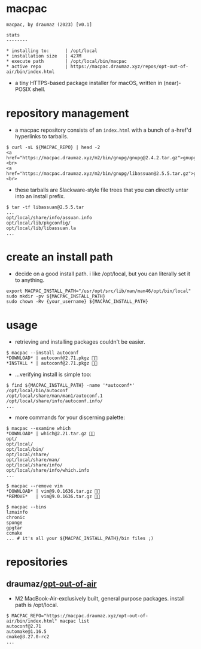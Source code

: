 # macpac
```
macpac, by draumaz (2023) [v0.1]

stats
--------

* installing to:      | /opt/local
* installation size   | 427M
* execute path        | /opt/local/bin/macpac
* active repo         | https://macpac.draumaz.xyz/repos/opt-out-of-air/bin/index.html
```
- a tiny HTTPS-based package installer for macOS, written in (near)-POSIX shell.

# repository management
- a macpac repository consists of an ```index.html``` with a bunch of a-href'd hyperlinks to tarballs.
```
$ curl -sL ${MACPAC_REPO} | head -2
<a href="https://macpac.draumaz.xyz/m2/bin/gnupg/gnupg@2.4.2.tar.gz">gnupg/gnupg@2.4.2.tar.gz</a> <br>
<a href="https://macpac.draumaz.xyz/m2/bin/gnupg/libassuan@2.5.5.tar.gz">gnupg/libassuan@2.5.5.tar.gz</a> <br>
```
- these tarballs are Slackware-style file trees that you can directly untar into an install prefix.
```
$ tar -tf libassuan@2.5.5.tar
...
opt/local/share/info/assuan.info
opt/local/lib/pkgconfig/
opt/local/lib/libassuan.la
...
```

# create an install path
- decide on a good install path. i like /opt/local, but you can literally set it to anything.
```
export MACPAC_INSTALL_PATH="/usr/opt/src/lib/man/man46/opt/bin/local"
sudo mkdir -pv ${MACPAC_INSTALL_PATH}
sudo chown -Rv {your_username} ${MACPAC_INSTALL_PATH}
```

# usage
- retrieving and installing packages couldn't be easier.
```
$ macpac --install autoconf
*DOWNLOAD* | autoconf@2.71.pkgz 🔁✅
*INSTALL * | autoconf@2.71.pkgz 🔁✅
```

- ...verifying install is simple too:
```
$ find ${MACPAC_INSTALL_PATH} -name '*autoconf*'
/opt/local/bin/autoconf
/opt/local/share/man/man1/autoconf.1
/opt/local/share/info/autoconf.info/
...
```

- more commands for your discerning palette:
```
$ macpac --examine which
*DOWNLOAD* | which@2.21.tar.gz 🔁✅
opt/
opt/local/
opt/local/bin/
opt/local/share/
opt/local/share/man/
opt/local/share/info/
opt/local/share/info/which.info
...
```
```
$ macpac --remove vim
*DOWNLOAD* | vim@9.0.1636.tar.gz 🔁✅
*REMOVE*   | vim@9.0.1636.tar.gz 🔁✅
```
```
$ macpac --bins
lzmainfo
chronic
sponge
gpgtar
ccmake
... # it's all your ${MACPAC_INSTALL_PATH}/bin files ;)
```

# repositories

## draumaz/[opt-out-of-air](https://macpac.draumaz.xyz/repos/opt-out-of-air)
- M2 MacBook-Air-exclusively built, general purpose packages. install path is /opt/local.
```
$ MACPAC_REPO="https://macpac.draumaz.xyz/opt-out-of-air/bin/index.html" macpac list
autoconf@2.71
automake@1.16.5
cmake@3.27.0-rc2
...
```
